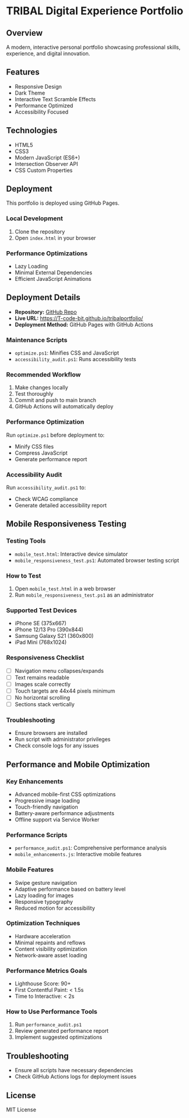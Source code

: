 # TRIBAL Digital Experience Portfolio

## Overview
A modern, interactive personal portfolio showcasing professional skills, experience, and digital innovation.

## Features
- Responsive Design
- Dark Theme
- Interactive Text Scramble Effects
- Performance Optimized
- Accessibility Focused

## Technologies
- HTML5
- CSS3
- Modern JavaScript (ES6+)
- Intersection Observer API
- CSS Custom Properties

## Deployment
This portfolio is deployed using GitHub Pages. 

### Local Development
1. Clone the repository
2. Open `index.html` in your browser

### Performance Optimizations
- Lazy Loading
- Minimal External Dependencies
- Efficient JavaScript Animations

## Deployment Details
- **Repository:** [GitHub Repo](https://github.com/T-code-bit/tribalportfolio)
- **Live URL:** https://T-code-bit.github.io/tribalportfolio/
- **Deployment Method:** GitHub Pages with GitHub Actions

### Maintenance Scripts
- `optimize.ps1`: Minifies CSS and JavaScript
- `accessibility_audit.ps1`: Runs accessibility tests

### Recommended Workflow
1. Make changes locally
2. Test thoroughly
3. Commit and push to main branch
4. GitHub Actions will automatically deploy

### Performance Optimization
Run `optimize.ps1` before deployment to:
- Minify CSS files
- Compress JavaScript
- Generate performance report

### Accessibility Audit
Run `accessibility_audit.ps1` to:
- Check WCAG compliance
- Generate detailed accessibility report

## Mobile Responsiveness Testing

### Testing Tools
- `mobile_test.html`: Interactive device simulator
- `mobile_responsiveness_test.ps1`: Automated browser testing script

### How to Test
1. Open `mobile_test.html` in a web browser
2. Run `mobile_responsiveness_test.ps1` as an administrator

### Supported Test Devices
- iPhone SE (375x667)
- iPhone 12/13 Pro (390x844)
- Samsung Galaxy S21 (360x800)
- iPad Mini (768x1024)

### Responsiveness Checklist
- [ ] Navigation menu collapses/expands
- [ ] Text remains readable
- [ ] Images scale correctly
- [ ] Touch targets are 44x44 pixels minimum
- [ ] No horizontal scrolling
- [ ] Sections stack vertically

### Troubleshooting
- Ensure browsers are installed
- Run script with administrator privileges
- Check console logs for any issues

## Performance and Mobile Optimization

### Key Enhancements
- Advanced mobile-first CSS optimizations
- Progressive image loading
- Touch-friendly navigation
- Battery-aware performance adjustments
- Offline support via Service Worker

### Performance Scripts
- `performance_audit.ps1`: Comprehensive performance analysis
- `mobile_enhancements.js`: Interactive mobile features

### Mobile Features
- Swipe gesture navigation
- Adaptive performance based on battery level
- Lazy loading for images
- Responsive typography
- Reduced motion for accessibility

### Optimization Techniques
- Hardware acceleration
- Minimal repaints and reflows
- Content visibility optimization
- Network-aware asset loading

### Performance Metrics Goals
- Lighthouse Score: 90+
- First Contentful Paint: < 1.5s
- Time to Interactive: < 2s

### How to Use Performance Tools
1. Run `performance_audit.ps1`
2. Review generated performance report
3. Implement suggested optimizations

## Troubleshooting
- Ensure all scripts have necessary dependencies
- Check GitHub Actions logs for deployment issues

## License
MIT License

